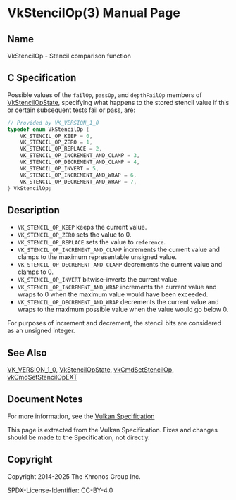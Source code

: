 # VkStencilOp(3) Manual Page

## Name

VkStencilOp - Stencil comparison function



## [](#_c_specification)C Specification

Possible values of the `failOp`, `passOp`, and `depthFailOp` members of [VkStencilOpState](https://registry.khronos.org/vulkan/specs/latest/man/html/VkStencilOpState.html), specifying what happens to the stored stencil value if this or certain subsequent tests fail or pass, are:

```c++
// Provided by VK_VERSION_1_0
typedef enum VkStencilOp {
    VK_STENCIL_OP_KEEP = 0,
    VK_STENCIL_OP_ZERO = 1,
    VK_STENCIL_OP_REPLACE = 2,
    VK_STENCIL_OP_INCREMENT_AND_CLAMP = 3,
    VK_STENCIL_OP_DECREMENT_AND_CLAMP = 4,
    VK_STENCIL_OP_INVERT = 5,
    VK_STENCIL_OP_INCREMENT_AND_WRAP = 6,
    VK_STENCIL_OP_DECREMENT_AND_WRAP = 7,
} VkStencilOp;
```

## [](#_description)Description

- `VK_STENCIL_OP_KEEP` keeps the current value.
- `VK_STENCIL_OP_ZERO` sets the value to 0.
- `VK_STENCIL_OP_REPLACE` sets the value to `reference`.
- `VK_STENCIL_OP_INCREMENT_AND_CLAMP` increments the current value and clamps to the maximum representable unsigned value.
- `VK_STENCIL_OP_DECREMENT_AND_CLAMP` decrements the current value and clamps to 0.
- `VK_STENCIL_OP_INVERT` bitwise-inverts the current value.
- `VK_STENCIL_OP_INCREMENT_AND_WRAP` increments the current value and wraps to 0 when the maximum value would have been exceeded.
- `VK_STENCIL_OP_DECREMENT_AND_WRAP` decrements the current value and wraps to the maximum possible value when the value would go below 0.

For purposes of increment and decrement, the stencil bits are considered as an unsigned integer.

## [](#_see_also)See Also

[VK\_VERSION\_1\_0](https://registry.khronos.org/vulkan/specs/latest/man/html/VK_VERSION_1_0.html), [VkStencilOpState](https://registry.khronos.org/vulkan/specs/latest/man/html/VkStencilOpState.html), [vkCmdSetStencilOp](https://registry.khronos.org/vulkan/specs/latest/man/html/vkCmdSetStencilOp.html), [vkCmdSetStencilOpEXT](https://registry.khronos.org/vulkan/specs/latest/man/html/vkCmdSetStencilOpEXT.html)

## [](#_document_notes)Document Notes

For more information, see the [Vulkan Specification](https://registry.khronos.org/vulkan/specs/latest/html/vkspec.html#VkStencilOp)

This page is extracted from the Vulkan Specification. Fixes and changes should be made to the Specification, not directly.

## [](#_copyright)Copyright

Copyright 2014-2025 The Khronos Group Inc.

SPDX-License-Identifier: CC-BY-4.0